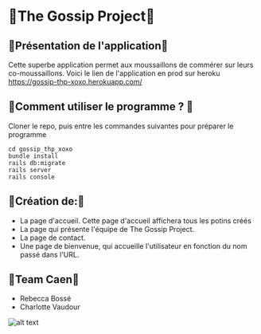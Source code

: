 # 🙊The Gossip Project🙊

## 💾Présentation de l'application💾

Cette superbe application permet aux moussaillons de commérer sur leurs co-moussaillons. 
Voici le lien de l'application en prod sur heroku https://gossip-thp-xoxo.herokuapp.com/

## 💽Comment utiliser le programme ? 💽

Cloner le repo, puis entre les commandes suivantes pour préparer le programme

```
cd gossip_thp_xoxo
bundle install
rails db:migrate
rails server
rails console
```

## 🎉Création de:🎉

* La page d'accueil. Cette page d'accueil affichera tous les potins créés
* La page qui présente l'équipe de The Gossip Project.
* La page de contact.
* Une page de bienvenue, qui accueille l'utilisateur en fonction du nom passé dans l'URL.

## 🌈Team Caen🌈

* Rebecca Bossé
* Charlotte Vaudour

![alt text](https://media.shoko.fr/article-3574479-head-f4/gossip-girl.jpg)
